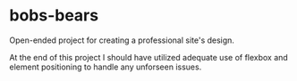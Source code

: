 # bobs-bears
Open-ended project for creating a professional site's design.

At the end of this project I should have utilized adequate use of
flexbox and element positioning to handle any unforseen issues.
